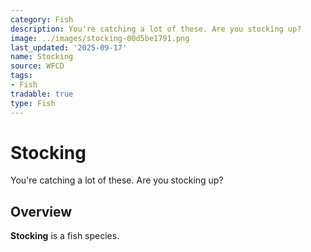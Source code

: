 ```yaml
---
category: Fish
description: You're catching a lot of these. Are you stocking up?
image: ../images/stocking-00d5be1791.png
last_updated: '2025-09-17'
name: Stocking
source: WFCD
tags:
- Fish
tradable: true
type: Fish
---
```


# Stocking

You're catching a lot of these. Are you stocking up?

## Overview

**Stocking** is a fish species.

